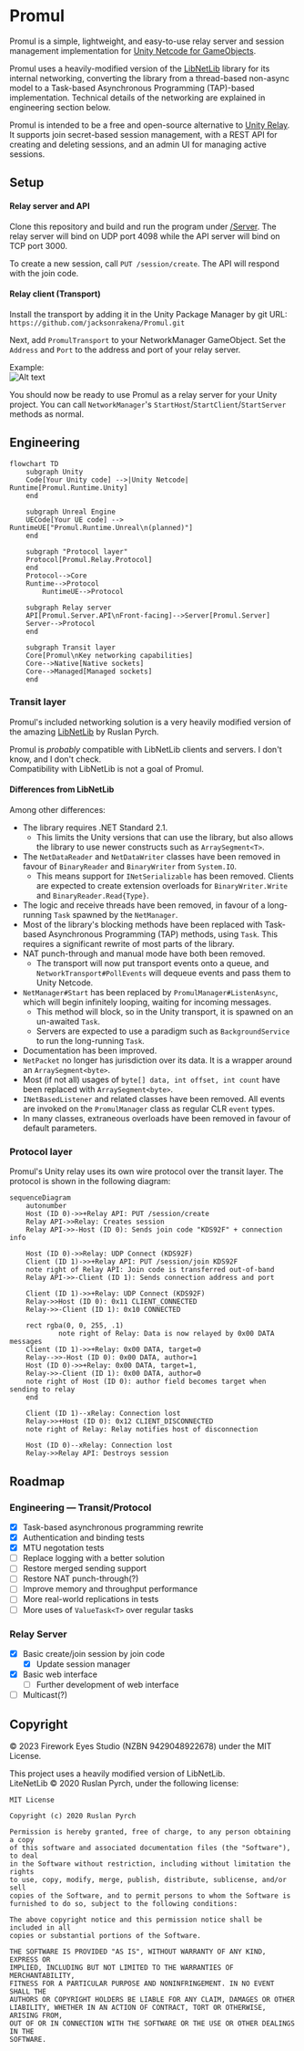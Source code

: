# Promul
Promul is a simple, lightweight, and easy-to-use relay server and session management implementation for [Unity Netcode for GameObjects](https://docs-multiplayer.unity3d.com/netcode/current/about/). 
  
Promul uses a heavily-modified version of the [LibNetLib](https://github.com/RevenantX/LiteNetLib) library for its internal networking, converting the library from a thread-based non-async model to a Task-based Asynchronous Programming (TAP)-based implementation.
Technical details of the networking are explained in engineering section below.
  
Promul is intended to be a free and open-source alternative to [Unity Relay](https://unity.com/products/relay). It supports join secret-based session management, with a REST API for creating and deleting sessions, and an admin UI for managing active sessions.

## Setup
#### Relay server and API
Clone this repository and build and run the program under [/Server](/Server). The relay server will bind on UDP port 4098 while the API server will bind on TCP port 3000.

To create a new session, call `PUT /session/create`. The API will respond with the join code.

#### Relay client (Transport)
Install the transport by adding it in the Unity Package Manager by git URL:  
`https://github.com/jacksonrakena/Promul.git`
  
Next, add `PromulTransport` to your NetworkManager GameObject. Set the `Address` and `Port` to the address and port of your relay server.  

Example:  
![Alt text](example.png)  
  

You should now be ready to use Promul as a relay server for your Unity project. You can call `NetworkManager`'s `StartHost`/`StartClient`/`StartServer` methods as normal.

## Engineering
```mermaid
flowchart TD
    subgraph Unity
    Code[Your Unity code] -->|Unity Netcode| Runtime[Promul.Runtime.Unity]
    end

    subgraph Unreal Engine
    UECode[Your UE code] --> RuntimeUE["Promul.Runtime.Unreal\n(planned)"]
    end

    subgraph "Protocol layer"
    Protocol[Promul.Relay.Protocol]
    end
    Protocol-->Core
    Runtime-->Protocol
        RuntimeUE-->Protocol
    
    subgraph Relay server
    API[Promul.Server.API\nFront-facing]-->Server[Promul.Server]
    Server-->Protocol
    end

    subgraph Transit layer
    Core[Promul\nKey networking capabilities]
    Core-->Native[Native sockets]
    Core-->Managed[Managed sockets]
    end
```

### Transit layer
Promul's included networking solution is a very heavily modified version of the amazing [LibNetLib](https://github.com/RevenantX/LiteNetLib) by Ruslan Pyrch.

Promul is *probably* compatible with LibNetLib clients and servers. I don't know, and I don't check.  
Compatibility with LibNetLib is not a goal of Promul.

#### Differences from LibNetLib
Among other differences:
- The library requires .NET Standard 2.1.
    - This limits the Unity versions that can use the library, but also
      allows the library to use newer constructs such as `ArraySegment<T>`.
- The `NetDataReader` and `NetDataWriter` classes have been removed in favour of `BinaryReader` and `BinaryWriter` from `System.IO`.
    - This means support for `INetSerializable` has been removed. Clients are expected to create extension overloads for `BinaryWriter.Write` and `BinaryReader.Read{Type}`.
- The logic and receive threads have been removed, in favour of a long-running `Task` spawned by the `NetManager`.
- Most of the library's blocking methods have been replaced with Task-based Asynchronous Programming (TAP) methods, using `Task`. This requires
  a significant rewrite of most parts of the library.
- NAT punch-through and manual mode have both been removed.
    - The transport will now put transport events onto a queue,
      and `NetworkTransport#PollEvents` will dequeue events and pass them to Unity Netcode.
- `NetManager#Start` has been replaced by `PromulManager#ListenAsync`, which will begin infinitely looping, waiting for incoming messages.
    - This method will block, so in the Unity transport, it is spawned on an un-awaited `Task`.
    - Servers are expected to use a paradigm such as `BackgroundService` to run the long-running `Task`.
- Documentation has been improved.
- `NetPacket` no longer has jurisdiction over its data. It is a wrapper around an `ArraySegment<byte>`.
- Most (if not all) usages of `byte[] data, int offset, int count` have been replaced with `ArraySegment<byte>`.
- `INetBasedListener` and related classes have been removed. All events
  are invoked on the `PromulManager` class as
  regular CLR `event` types.
- In many classes, extraneous overloads have been removed in favour of default parameters.
### Protocol layer
Promul's Unity relay uses its own wire protocol over the transit layer. The protocol is shown in the following diagram:
```mermaid
sequenceDiagram
    autonumber
    Host (ID 0)->>+Relay API: PUT /session/create
    Relay API->>Relay: Creates session
    Relay API->>-Host (ID 0): Sends join code "KDS92F" + connection info
    
    Host (ID 0)->>Relay: UDP Connect (KDS92F)
    Client (ID 1)->>+Relay API: PUT /session/join KDS92F
    note right of Relay API: Join code is transferred out-of-band
    Relay API->>-Client (ID 1): Sends connection address and port

    Client (ID 1)->>+Relay: UDP Connect (KDS92F)
    Relay->>Host (ID 0): 0x11 CLIENT_CONNECTED
    Relay->>-Client (ID 1): 0x10 CONNECTED

    rect rgba(0, 0, 255, .1)
            note right of Relay: Data is now relayed by 0x00 DATA messages
    Client (ID 1)->>+Relay: 0x00 DATA, target=0
    Relay-->>-Host (ID 0): 0x00 DATA, author=1
    Host (ID 0)->>+Relay: 0x00 DATA, target=1,
    Relay->>-Client (ID 1): 0x00 DATA, author=0
    note right of Host (ID 0): author field becomes target when sending to relay
    end

    Client (ID 1)--xRelay: Connection lost
    Relay->>+Host (ID 0): 0x12 CLIENT_DISCONNECTED
    note right of Relay: Relay notifies host of disconnection
    
    Host (ID 0)--xRelay: Connection lost
    Relay->>Relay API: Destroys session
```

## Roadmap
### Engineering &mdash; Transit/Protocol
- [x] Task-based asynchronous programming rewrite
- [x] Authentication and binding tests
- [x] MTU negotation tests
- [ ] Replace logging with a better solution
- [ ] Restore merged sending support
- [ ] Restore NAT punch-through(?)
- [ ] Improve memory and throughput performance
- [ ] More real-world replications in tests
- [ ] More uses of `ValueTask<T>` over regular tasks
### Relay Server
- [x] Basic create/join session by join code
  - [x] Update session manager
- [x] Basic web interface
  - [ ] Further development of web interface
- [ ] Multicast(?)
## Copyright
&copy; 2023 Firework Eyes Studio (NZBN 9429048922678) under the MIT License.

This project uses a heavily modified version of LibNetLib.  
LiteNetLib &copy; 2020 Ruslan Pyrch, under the following license:
```
MIT License

Copyright (c) 2020 Ruslan Pyrch

Permission is hereby granted, free of charge, to any person obtaining a copy
of this software and associated documentation files (the "Software"), to deal
in the Software without restriction, including without limitation the rights
to use, copy, modify, merge, publish, distribute, sublicense, and/or sell
copies of the Software, and to permit persons to whom the Software is
furnished to do so, subject to the following conditions:

The above copyright notice and this permission notice shall be included in all
copies or substantial portions of the Software.

THE SOFTWARE IS PROVIDED "AS IS", WITHOUT WARRANTY OF ANY KIND, EXPRESS OR
IMPLIED, INCLUDING BUT NOT LIMITED TO THE WARRANTIES OF MERCHANTABILITY,
FITNESS FOR A PARTICULAR PURPOSE AND NONINFRINGEMENT. IN NO EVENT SHALL THE
AUTHORS OR COPYRIGHT HOLDERS BE LIABLE FOR ANY CLAIM, DAMAGES OR OTHER
LIABILITY, WHETHER IN AN ACTION OF CONTRACT, TORT OR OTHERWISE, ARISING FROM,
OUT OF OR IN CONNECTION WITH THE SOFTWARE OR THE USE OR OTHER DEALINGS IN THE
SOFTWARE.
```
